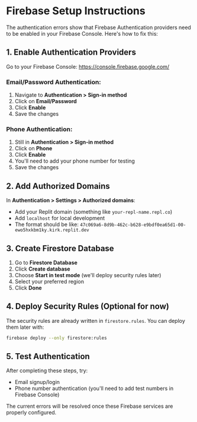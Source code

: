 # Firebase Setup Instructions

The authentication errors show that Firebase Authentication providers need to be enabled in your Firebase Console. Here's how to fix this:

## 1. Enable Authentication Providers

Go to your Firebase Console: https://console.firebase.google.com/

### Email/Password Authentication:
1. Navigate to **Authentication > Sign-in method**
2. Click on **Email/Password** 
3. Click **Enable**
4. Save the changes

### Phone Authentication:
1. Still in **Authentication > Sign-in method**
2. Click on **Phone**
3. Click **Enable**
4. You'll need to add your phone number for testing
5. Save the changes

## 2. Add Authorized Domains

In **Authentication > Settings > Authorized domains**:
- Add your Replit domain (something like `your-repl-name.repl.co`)
- Add `localhost` for local development
- The format should be like: `47c069a6-8d9b-462c-b628-e9bdf0ea65d1-00-ewo5hxkbm1ky.kirk.replit.dev`

## 3. Create Firestore Database

1. Go to **Firestore Database**
2. Click **Create database**
3. Choose **Start in test mode** (we'll deploy security rules later)
4. Select your preferred region
5. Click **Done**

## 4. Deploy Security Rules (Optional for now)

The security rules are already written in `firestore.rules`. You can deploy them later with:
```bash
firebase deploy --only firestore:rules
```

## 5. Test Authentication

After completing these steps, try:
- Email signup/login
- Phone number authentication (you'll need to add test numbers in Firebase Console)

The current errors will be resolved once these Firebase services are properly configured.